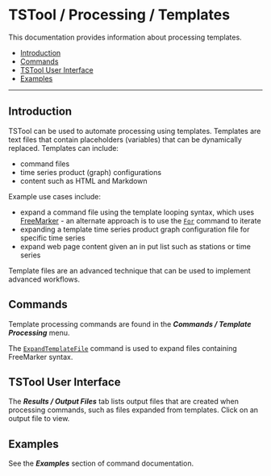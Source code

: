 # TSTool / Processing / Templates #

This documentation provides information about processing templates.

*   [Introduction](#introduction)
*   [Commands](#commands)
*   [TSTool User Interface](#tstool-user-interface)
*   [Examples](#examples)

---------------------

## Introduction ##

TSTool can be used to automate processing using templates.
Templates are text files that contain placeholders (variables) that can be dynamically replaced.
Templates can include:

*   command files
*   time series product (graph) configurations
*   content such as HTML and Markdown

Example use cases include:

*   expand a command file using the template looping syntax,
    which uses [FreeMarker](https://freemarker.apache.org/) - an alternate
    approach is to use the [`For`](../../command-ref/For/For.md) command to iterate
*   expanding a template time series product graph configuration file for specific time series
*   expand web page content given an in put list such as stations or time series

Template files are an advanced technique that can be used to implement advanced workflows.

## Commands ##

Template processing commands are found in the ***Commands / Template Processing*** menu.

The [`ExpandTemplateFile`](../../command-ref/ExpandTemplateFile/ExpandTemplateFile.md)
command is used to expand files containing FreeMarker syntax.

## TSTool User Interface ##

The ***Results / Output Files*** tab lists output files that are created when processing commands,
such as files expanded from templates.
Click on an output file to view.

## Examples ##

See the ***Examples*** section of command documentation.
